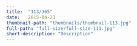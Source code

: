 ```yaml
---
title:  "113/365"
date:   2015-04-23
thumbnail-path: "thumbnails/thumbnail-113.jpg"
full-path: "full-size/full-size-113.jpg"
short-description: "Description"
---
```

